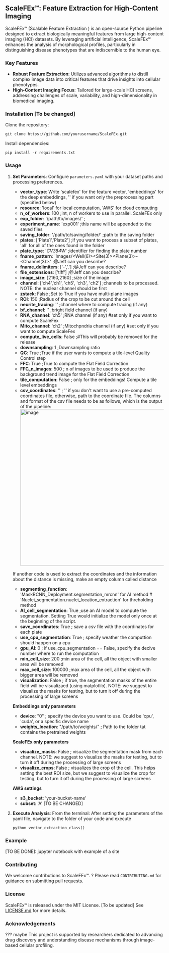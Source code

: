 ## ScaleFEx℠: Feature Extraction for High-Content Imaging

ScaleFEx℠ (Scalable Feature Extraction ) is an open-source Python pipeline designed to extract biologically meaningful features from large high-content imaging (HCI) datasets. By leveraging artificial intelligence, ScaleFEx℠ enhances the analysis of morphological profiles, particularly in distinguishing disease phenotypes that are indiscernible to the human eye.

### Key Features
- **Robust Feature Extraction**: Utilizes advanced algorithms to distill complex image data into critical features that drive insights into cellular phenotypes.
- **High-Content Imaging Focus**: Tailored for large-scale HCI screens, addressing challenges of scale, variability, and high-dimensionality in biomedical imaging.

### Installation [To be changed]

Clone the repository:
```
git clone https://github.com/yourusername/ScaleFEx.git
```

Install dependencies:
```
pip install -r requirements.txt
```

### Usage

1. **Set Parameters**: Configure `parameters.yaml` with your dataset paths and processing preferences.
    - **vector_type**: Write 'scalefex' for the feature vector, 'embeddings' for the deep embeddings, '' if you want only the preprocessing part (specified below)
    - **resource**: 'local' for local computation, 'AWS' for cloud computing
    - **n_of_workers**: 100 ;int, n of workers to use in parallel. ScaleFEx only
    - **exp_folder**: '/path/to/images/' ;
    - **experiment_name**: 'exp001' ;this name will be appended to the saved files
    - **saving_folder**: '/path/to/saving/folder/' ;path to the saving folder
    - **plates**: ['Plate1','Plate2'] ;if you want to process a subset of plates, 'all' for all of the ones found in the folder
    - **plate_type**: '_CV384W_' ;identifier for finding the plate number
    - **fname_pattern**: 'Images/<Well(6)><Site(3)><Plane(3)>-<Channel(3)>.<ext>' ;@Jeff can you describe?
    - **fname_delimiters**: ['-','.'] ;@Jeff can you describe?
    - **file_extensions**: ['tiff'] ;@Jeff can you describe?
    - **image_size**: [2160,2160] ;size of the image
    - **channel**: ['ch4','ch1', 'ch5',  'ch3', 'ch2'] ;channels to be processed. NOTE: the nuclear channel should be first
    - **zstack**: False ;Set to True if you have multi-plane images
    - **ROI**: 150 ;Radius of the crop to be cut around the cell
    - **neurite_tracing**: '' ;channel where to compute tracing (if any) 
    - **bf_channel**: '' ;bright field channel (if any) 
    - **RNA_channel**: 'ch5' ;RNA channel (if any) #set only if you want to compute ScaleFex
    - **Mito_channel**: 'ch2' ;Mitochpndria channel (if any) #set only if you want to compute ScaleFex
    - **compute_live_cells**: False ;#This will probably be removed for the release
    - **downsampling**: 1 ;Downsampling ratio
    - **QC**: True ;True if the user wants to compute a tile-level Quality Control step
    - **FFC**: True ;True to compute the Flat Field Correction
    - **FFC_n_images**: 500 ; n of images to be used to produce the background trend image for the Flat Field Correction
    - **tile_computation**: False ; only for the embeddings! Compute a tile level embeddings
    - **csv_coordinates**: '' ; '' if you don't want to use a pre-computed coordinates file, otherwise, path to the coordinate file. The columns and format of the csv file needs to be as follows, which is the output of the pipeline: <img width="496" alt="image" src="https://github.com/NYSCF/NYSCF_HCI_image_processing/assets/23292813/e25a6268-60e6-4297-9532-a20d4c373e21">
    
    If another code is used to extract the coordinates and the information about the distance is missing, make an empty column called distance
    - **segmenting_function**: 'MaskRCNN_Deployment.segmentation_mrcnn' for AI method # 'Nuclei_segmentation.nuclei_location_extraction' for threholding method 
    - **AI_cell_segmentation**: True ;use an AI model to compute the segmentation. Setting True would initialize the model only once at the beginning of the script.
    - **save_coordinates**: True ; save a csv file with the coordinates for each plate
    - **use_cpu_segmentation**: True ; specify weather the computtion should happen on a cpu
    - **gpu_AI**: 0 ; if use_cpu_segmentation == False, specify the decive number where to run the computation
    - **min_cell_size**: 200 ;min area of the cell, all the object with smaller area will be removed
    - **max_cell_size**: 100000 ;max area of the cell, all the object with bigger area will be removed
    - **visualization**: False ; if true, the segmentation masks of the entire field will be visualizaed (using matplotlib). NOTE: we suggest to visualize the masks for testing, but to turn it off during the processing of large screens
    
    **Embeddings only parameters**
    - **device**: "0" ; specify the device you want to use. Could be 'cpu', 'cuda', or a specific device name
    - **weights_location**: "/path/to/weights/" ; Path to the folder tat contains the pretrained weights
  
   **ScaleFEx only parameters**
    - **visualize_masks**: False ; visualize the segmentation mask from each channel. NOTE: we suggest to visualize the masks for testing, but to turn it off during the processing of large screens
    - **visualize_crops**: False ; visualizes the crop of the cell. This helps setting the best ROI size, but we suggest to visualize the crop for testing, but to turn it off during the processing of large screens
    
   **AWS settings**
    - **s3_bucket**: 'your-bucket-name'
    - **subset**: 'A' [TO BE CHANGED]
  
      
3. **Execute Analysis**:
   From the terminal:
   After setting the parameters of the yaml file, navigate to the folder of your code and execute
   ```
   python vector_extraction_class()
   ```
   
### Example

[TO BE DONE]: jupyter notebook with example of a site

### Contributing

We welcome contributions to ScaleFEx℠. ? Please read `CONTRIBUTING.md` for guidance on submitting pull requests.

### License

ScaleFEx℠ is released under the MIT License. [To be updated] See [LICENSE.md](LICENSE.md) for more details.

### Acknowledgements
??? maybe
This project is supported by researchers dedicated to advancing drug discovery and understanding disease mechanisms through image-based cellular profiling.
